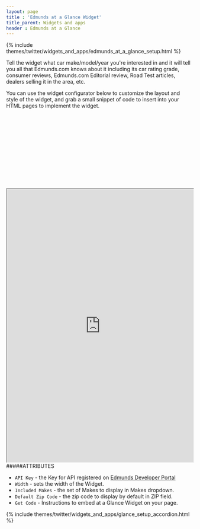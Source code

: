 ```yaml
---
layout: page
title : 'Edmunds at a Glance Widget'
title_parent: Widgets and apps
header : Edmunds at a Glance
---
```


{% include themes/twitter/widgets_and_apps/edmunds_at_a_glance_setup.html %}

Tell the widget what car make/model/year you're interested in and it will tell you all that Edmunds.com knows about it including its car rating grade, consumer reviews, Edmunds.com Editorial review, Road Test articles, dealers selling it in the area, etc.

You can use the widget configurator below to customize the layout and style of the widget, and grab a small snippet of code to insert into your HTML pages to implement the widget.

<div class="pre-loader" style="height: 200px; width: 50%">&nbsp;</div>

<iframe src="http://widgets.edmunds.com/glance/configure?portal=true" width="100%" height="737" align="left" class="iframeWidget"></iframe>


#####ATTRIBUTES

* `API Key` - the Key for API registered on <a class='blueLink' href='http://developer.edmunds.com/' title='Edmunds Developer Portal'>Edmunds Developer Portal</a>
* `Width` - sets the width of the Widget.
* `Included Makes` - the set of Makes to display in Makes dropdown.
* `Default Zip Code` - the zip code to display by default in ZIP field.
* `Get Code` - Instructions to embed at a Glance Widget on your page.

{% include themes/twitter/widgets_and_apps/glance_setup_accordion.html %}